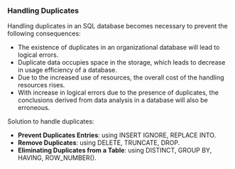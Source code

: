 ### Handling Duplicates

Handling duplicates in an SQL database becomes necessary to prevent the following consequences:
- The existence of duplicates in an organizational database will lead to logical errors.
- Duplicate data occupies space in the storage, which leads to decrease in usage efficiency of a database.
- Due to the increased use of resources, the overall cost of the handling resources rises.
- With increase in logical errors due to the presence of duplicates, the conclusions derived from data analysis in a database will also be erroneous.

Solution to handle duplicates:
- **Prevent Duplicates Entries**: using INSERT IGNORE, REPLACE INTO.
- **Remove Duplicates**: using DELETE, TRUNCATE, DROP.
- **Eliminating Duplicates from a Table**: using DISTINCT, GROUP BY, HAVING, ROW_NUMBER().